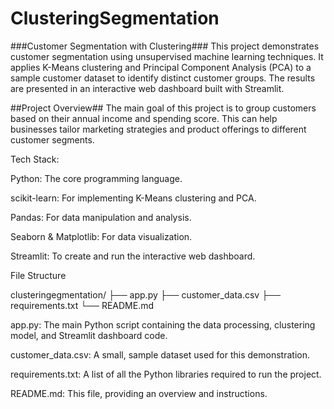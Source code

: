 # ClusteringSegmentation


###Customer Segmentation with Clustering###
This project demonstrates customer segmentation using unsupervised machine learning techniques. It applies K-Means clustering and Principal Component Analysis (PCA) to a sample customer dataset to identify distinct customer groups. The results are presented in an interactive web dashboard built with Streamlit.

##Project Overview##
The main goal of this project is to group customers based on their annual income and spending score. This can help businesses tailor marketing strategies and product offerings to different customer segments.

Tech Stack:

Python: The core programming language.

scikit-learn: For implementing K-Means clustering and PCA.

Pandas: For data manipulation and analysis.

Seaborn & Matplotlib: For data visualization.

Streamlit: To create and run the interactive web dashboard.

File Structure

clusteringegmentation/
├── app.py
├── customer_data.csv
├── requirements.txt
└── README.md

app.py: The main Python script containing the data processing, clustering model, and Streamlit dashboard code.

customer_data.csv: A small, sample dataset used for this demonstration.

requirements.txt: A list of all the Python libraries required to run the project.

README.md: This file, providing an overview and instructions.
